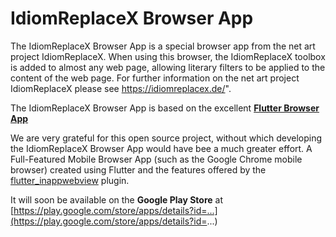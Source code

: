# IdiomReplaceX Browser App

The IdiomReplaceX Browser App is a special browser app from the net art project IdiomReplaceX. 
When using this browser, the IdiomReplaceX toolbox is added to almost any web page, allowing 
literary filters to be applied to the content of the web page.
For further information on the net art project IdiomReplaceX please see https://idiomreplacex.de/".

The IdiomReplaceX Browser App is based on the excellent **[Flutter Browser App](https://github.com/pichillilorenzo/flutter_browser_app)**

We are very grateful for this open source project, without which developing the IdiomReplaceX Browser App 
would have bee a much greater effort. A Full-Featured Mobile Browser App (such as the Google Chrome mobile browser) created using Flutter and the features offered by the [flutter_inappwebview](https://github.com/pichillilorenzo/flutter_inappwebview) plugin.

It will soon be available on the **Google Play Store** at [https://play.google.com/store/apps/details?id=...](https://play.google.com/store/apps/details?id=...)